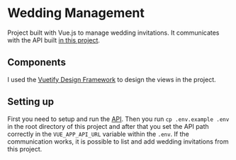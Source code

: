 # Wedding Management
Project built with Vue.js to manage wedding invitations. It communicates with the API built [in this project](https://github.com/jorgeribeiro/wedding-rsvp).

## Components
I used the [Vuetify Design Framework](https://vuetifyjs.com/en/) to design the views in the project.

## Setting up
First you need to setup and run the [API](https://github.com/jorgeribeiro/wedding-rsvp). Then you run `cp .env.example .env` in the root directory of this project and after that you set the API path correctly in the `VUE_APP_API_URL` variable within the `.env`. If the communication works, it is possible to list and add wedding invitations from this project.

